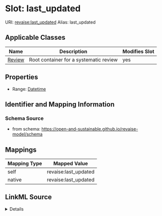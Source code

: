 

# Slot: last_updated 



URI: [revaise:last_updated](https://open-and-sustainable.github.io/revaise-model/schema/last_updated)
Alias: last_updated

<!-- no inheritance hierarchy -->





## Applicable Classes

| Name | Description | Modifies Slot |
| --- | --- | --- |
| [Review](Review.md) | Root container for a systematic review |  yes  |






## Properties

* Range: [Datetime](Datetime.md)




## Identifier and Mapping Information






### Schema Source


* from schema: https://open-and-sustainable.github.io/revaise-model/schema




## Mappings

| Mapping Type | Mapped Value |
| ---  | ---  |
| self | revaise:last_updated |
| native | revaise:last_updated |




## LinkML Source

<details>
```yaml
name: last_updated
from_schema: https://open-and-sustainable.github.io/revaise-model/schema
rank: 1000
alias: last_updated
domain_of:
- Review
range: datetime

```
</details>